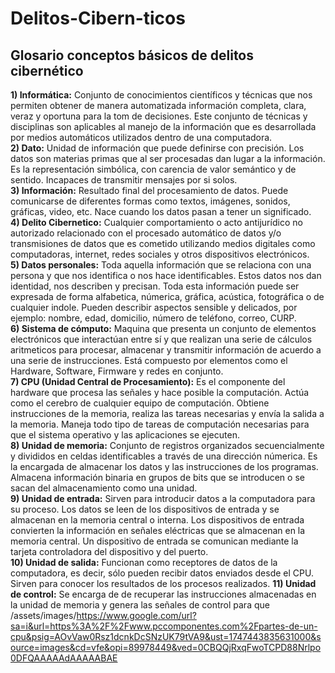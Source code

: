 # Delitos-Cibern-ticos
## Glosario conceptos básicos de delitos cibernético 
**1) Informática:** Conjunto de conocimientos científicos y técnicas que nos permiten obtener de manera automatizada información completa, clara, veraz y oportuna para la tom de decisiones. Este conjunto de técnicas y disciplinas son aplicables al manejo de la información que es desarrollada por medios automáticos utilizados dentro de una computadora.<br/>
**2) Dato:** Unidad de información que puede definirse con precisión. Los datos son materias primas que al ser procesadas dan lugar a la información. Es la representación simbólica, con carencia de valor semántico y de sentido. Incapaces de transmitir mensajes por si solos.<br/>**3) Información:** Resultado final del procesamiento de datos. Puede comunicarse de diferentes formas como textos, imágenes, sonidos, gráficas, video, etc. Nace cuando los datos pasan a tener un significado.<br/>
**4) Delito Cibernetico:** Cualquier comportamiento o acto antijurídico no autorizado relacionado con el procesado automático de datos y/o transmisiones de datos que es cometido utilizando medios digitales como computadoras, internet, redes sociales y otros dispositivos electrónicos.<br/>
**5) Datos personales:** Toda aquella información que se relaciona con una persona y que nos identifica o nos hace identificables. Estos datos nos dan identidad, nos describen y precisan. Toda esta información puede ser expresada de forma alfabetica, númerica, gráfica, acústica, fotográfica o de cualquier indole. Pueden describir aspectos sensible y delicados, por ejemplo: nombre, edad, domicilio, número de teléfono, correo, CURP.<br/>
**6) Sistema de cómputo:** Maquina que presenta un conjunto de elementos electrónicos que interactúan entre sí y que realizan una serie de cálculos aritmeticos para procesar, almacenar y transmitir información de acuerdo a una serie de instrucciones. Está compuesto por elementos como el Hardware, Software, Firmware y redes en conjunto.<br/>
**7) CPU (Unidad Central de Procesamiento):** Es el componente del hardware que procesa las señales y hace posible la computación. Actúa como el cerebro de cualquier equipo de computación. Obtiene instrucciones de la memoria, realiza las tareas necesarias y envía la salida a la memoria. Maneja todo tipo de tareas de computación necesarias para que el sistema operativo y las aplicaciones se ejecuten.<br/> 
**8) Unidad de memoria:** Conjunto de registros organizados secuencialmente y divididos en celdas identificables a través de una dirección númerica. Es la encargada de almacenar los datos y las instrucciones de los programas. Almacena información binaria en grupos de bits que se introducen o se sacan del almacenamiento como una unidad.<br/>
**9) Unidad de entrada:** Sirven para introducir datos a la computadora para su proceso. Los datos se leen de los dispositivos de entrada y se almacenan en la memoria central o interna. Los dispositivos de entrada convierten la información en señales eléctricas que se almacenan en la memoria central. Un dispositivo de entrada se comunican mediante la tarjeta controladora del dispositivo y del puerto.<br/>
**10) Unidad de salida:** Funcionan como receptores de datos de la computadora, es decir, sólo pueden recibir datos enviados desde el CPU. Sirven para conocer los resultados de los procesos realizados.
**11) Unidad de control:** Se encarga de de recuperar las instrucciones almacenadas en la unidad de memoria y genera las señales de control para que /assets/images/https://www.google.com/url?sa=i&url=https%3A%2F%2Fwww.pccomponentes.com%2Fpartes-de-un-cpu&psig=AOvVaw0Rsz1dcnkDcSNzUK79tVA9&ust=1747443835631000&source=images&cd=vfe&opi=89978449&ved=0CBQQjRxqFwoTCPD88Nrlpo0DFQAAAAAdAAAAABAE
